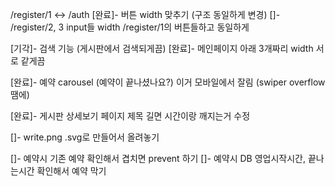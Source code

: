 /register/1 <-> /auth
[완료]- 버튼 width 맞추기 (구조 동일하게 변경)
[]- /register/2, 3 input들 width /register/1의 버튼들하고 동일하게

[기각]- 검색 기능 (게시판에서 검색되게끔)
[완료]- 메인페이지 아래 3개짜리 width 서로 같게끔

[완료]- 예약 carousel (예약이 끝나셨나요?) 이거 모바일에서 잘림 (swiper overflow 땜에)

[완료]- 게시판 상세보기 페이지 제목 길면 시간이랑 깨지는거 수정

[]- write.png .svg로 만들어서 올려놓기

[]- 예약시 기존 예약 확인해서 겹치면 prevent 하기
[]- 예약시 DB 영업시작시간, 끝나는시간 확인해서 예약 막기

